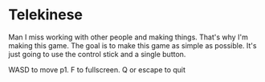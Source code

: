 # Telekinese
Man I miss working with other people and making things. That's why I'm making this game. The goal is to make this game as simple as possible. It's just going to use the control stick and a single button.

WASD to move p1. F to fullscreen. Q or escape to quit

